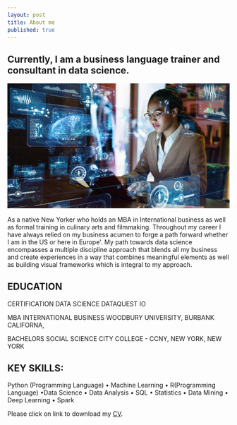 ```yaml
---
layout: post
title: About me
published: true
---
```


Currently, I am a business language trainer and consultant in data science. 
---
![image](/images/data_sci_woc.jpg)

As a native New Yorker who holds an MBA in International business as well as formal training in culinary arts and filmmaking.  Throughout my career I have always relied on my business acumen to forge a path forward whether I am in the US or here in Europe'.  My path towards data science encompasses a multiple discipline approach that blends all my business and create experiences in a way that combines meaningful elements as well as building visual frameworks which is integral to my approach.

EDUCATION
---

CERTIFICATION DATA SCIENCE
DATAQUEST IO 
 
MBA INTERNATIONAL BUSINESS
WOODBURY UNIVERSITY, BURBANK CALIFORNA,  

BACHELORS SOCIAL SCIENCE
CITY COLLEGE - CCNY, NEW YORK, NEW YORK 

KEY SKILLS: 
---
Python (Programming Language) • Machine Learning • R(Programming Language) •Data Science • Data Analysis • SQL • Statistics • Data Mining • Deep Learning • Spark

Please click on link to download my [CV](https://github.com/senoel123/senoel123.github.io/raw/master/CV_SEN.pdf).

